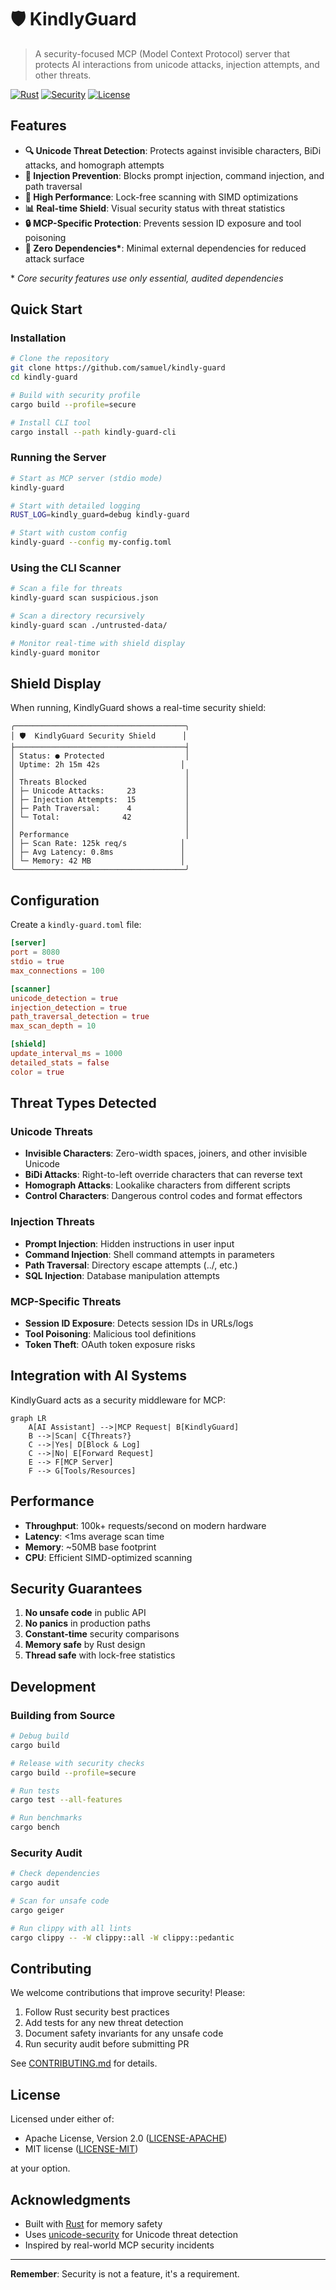 # 🛡️ KindlyGuard

> A security-focused MCP (Model Context Protocol) server that protects AI interactions from unicode attacks, injection attempts, and other threats.

[![Rust](https://img.shields.io/badge/rust-1.75%2B-orange)](https://www.rust-lang.org/)
[![Security](https://img.shields.io/badge/security-first-brightgreen)](https://github.com/samuel/kindly-guard)
[![License](https://img.shields.io/badge/license-MIT%2FApache-blue)](LICENSE)

## Features

- **🔍 Unicode Threat Detection**: Protects against invisible characters, BiDi attacks, and homograph attempts
- **💉 Injection Prevention**: Blocks prompt injection, command injection, and path traversal
- **🚀 High Performance**: Lock-free scanning with SIMD optimizations
- **📊 Real-time Shield**: Visual security status with threat statistics
- **🔒 MCP-Specific Protection**: Prevents session ID exposure and tool poisoning
- **🎯 Zero Dependencies\***: Minimal external dependencies for reduced attack surface

\* *Core security features use only essential, audited dependencies*

## Quick Start

### Installation

```bash
# Clone the repository
git clone https://github.com/samuel/kindly-guard
cd kindly-guard

# Build with security profile
cargo build --profile=secure

# Install CLI tool
cargo install --path kindly-guard-cli
```

### Running the Server

```bash
# Start as MCP server (stdio mode)
kindly-guard

# Start with detailed logging
RUST_LOG=kindly_guard=debug kindly-guard

# Start with custom config
kindly-guard --config my-config.toml
```

### Using the CLI Scanner

```bash
# Scan a file for threats
kindly-guard scan suspicious.json

# Scan a directory recursively
kindly-guard scan ./untrusted-data/

# Monitor real-time with shield display
kindly-guard monitor
```

## Shield Display

When running, KindlyGuard shows a real-time security shield:

```
╭──────────────────────────────────────╮
│ 🛡️  KindlyGuard Security Shield      │
├──────────────────────────────────────┤
│ Status: ● Protected                  │
│ Uptime: 2h 15m 42s                  │
│                                      │
│ Threats Blocked                      │
│ ├─ Unicode Attacks:     23           │
│ ├─ Injection Attempts:  15           │
│ ├─ Path Traversal:      4            │
│ └─ Total:              42            │
│                                      │
│ Performance                          │
│ ├─ Scan Rate: 125k req/s            │
│ ├─ Avg Latency: 0.8ms               │
│ └─ Memory: 42 MB                    │
╰──────────────────────────────────────╯
```

## Configuration

Create a `kindly-guard.toml` file:

```toml
[server]
port = 8080
stdio = true
max_connections = 100

[scanner]
unicode_detection = true
injection_detection = true
path_traversal_detection = true
max_scan_depth = 10

[shield]
update_interval_ms = 1000
detailed_stats = false
color = true
```

## Threat Types Detected

### Unicode Threats
- **Invisible Characters**: Zero-width spaces, joiners, and other invisible Unicode
- **BiDi Attacks**: Right-to-left override characters that can reverse text
- **Homograph Attacks**: Lookalike characters from different scripts
- **Control Characters**: Dangerous control codes and format effectors

### Injection Threats
- **Prompt Injection**: Hidden instructions in user input
- **Command Injection**: Shell command attempts in parameters
- **Path Traversal**: Directory escape attempts (../, etc.)
- **SQL Injection**: Database manipulation attempts

### MCP-Specific Threats
- **Session ID Exposure**: Detects session IDs in URLs/logs
- **Tool Poisoning**: Malicious tool definitions
- **Token Theft**: OAuth token exposure risks

## Integration with AI Systems

KindlyGuard acts as a security middleware for MCP:

```mermaid
graph LR
    A[AI Assistant] -->|MCP Request| B[KindlyGuard]
    B -->|Scan| C{Threats?}
    C -->|Yes| D[Block & Log]
    C -->|No| E[Forward Request]
    E --> F[MCP Server]
    F --> G[Tools/Resources]
```

## Performance

- **Throughput**: 100k+ requests/second on modern hardware
- **Latency**: <1ms average scan time
- **Memory**: ~50MB base footprint
- **CPU**: Efficient SIMD-optimized scanning

## Security Guarantees

1. **No unsafe code** in public API
2. **No panics** in production paths
3. **Constant-time** security comparisons
4. **Memory safe** by Rust design
5. **Thread safe** with lock-free statistics

## Development

### Building from Source

```bash
# Debug build
cargo build

# Release with security checks
cargo build --profile=secure

# Run tests
cargo test --all-features

# Run benchmarks
cargo bench
```

### Security Audit

```bash
# Check dependencies
cargo audit

# Scan for unsafe code
cargo geiger

# Run clippy with all lints
cargo clippy -- -W clippy::all -W clippy::pedantic
```

## Contributing

We welcome contributions that improve security! Please:

1. Follow Rust security best practices
2. Add tests for any new threat detection
3. Document safety invariants for any unsafe code
4. Run security audit before submitting PR

See [CONTRIBUTING.md](CONTRIBUTING.md) for details.

## License

Licensed under either of:

- Apache License, Version 2.0 ([LICENSE-APACHE](LICENSE-APACHE))
- MIT license ([LICENSE-MIT](LICENSE-MIT))

at your option.

## Acknowledgments

- Built with [Rust](https://www.rust-lang.org/) for memory safety
- Uses [unicode-security](https://crates.io/crates/unicode-security) for Unicode threat detection
- Inspired by real-world MCP security incidents

---

**Remember**: Security is not a feature, it's a requirement.